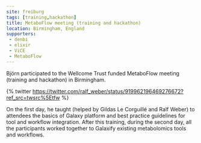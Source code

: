 ```yaml
---
site: freiburg
tags: [training,hackathon]
title: MetaboFlow meeting (training and hackathon)
location: Birmingham, England
supporters:
 - denbi
 - elixir
 - ViCE
 - MetaboFlow
---
```


Björn participated to the Wellcome Trust funded MetaboFlow meeting (training and hackathon) in Birmingham.

{% twitter https://twitter.com/ralf_weber/status/919962196469276672?ref_src=twsrc%5Etfw %}

On the first day, he taught (helped by Gildas Le Corguillé and Ralf Weber) to attendees the basics of Galaxy platform and best practice guidelines for tool and workflow integration. After this training, during the second day, all the participants worked together to Galaxify existing metabolomics tools and workflows. 
